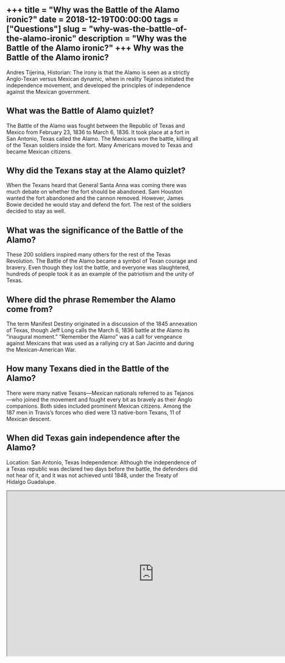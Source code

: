+++
title = "Why was the Battle of the Alamo ironic?"
date = 2018-12-19T00:00:00
tags = ["Questions"]
slug = "why-was-the-battle-of-the-alamo-ironic"
description = "Why was the Battle of the Alamo ironic?"
+++
Why was the Battle of the Alamo ironic?
---------------------------------------

Andres Tijerina, Historian: The irony is that the Alamo is seen as a strictly Anglo-Texan versus Mexican dynamic, when in reality Tejanos initiated the independence movement, and developed the principles of independence against the Mexican government.

What was the Battle of Alamo quizlet?
-------------------------------------

The Battle of the Alamo was fought between the Republic of Texas and Mexico from February 23, 1836 to March 6, 1836. It took place at a fort in San Antonio, Texas called the Alamo. The Mexicans won the battle, killing all of the Texan soldiers inside the fort. Many Americans moved to Texas and became Mexican citizens.

Why did the Texans stay at the Alamo quizlet?
---------------------------------------------

When the Texans heard that General Santa Anna was coming there was much debate on whether the fort should be abandoned. Sam Houston wanted the fort abandoned and the cannon removed. However, James Bowie decided he would stay and defend the fort. The rest of the soldiers decided to stay as well.

What was the significance of the Battle of the Alamo?
-----------------------------------------------------

These 200 soldiers inspired many others for the rest of the Texas Revolution. The Battle of the Alamo became a symbol of Texan courage and bravery. Even though they lost the battle, and everyone was slaughtered, hundreds of people took it as an example of the patriotism and the unity of Texas.

Where did the phrase Remember the Alamo come from?
--------------------------------------------------

The term Manifest Destiny originated in a discussion of the 1845 annexation of Texas, though Jeff Long calls the March 6, 1836 battle at the Alamo its “inaugural moment.” “Remember the Alamo” was a call for vengeance against Mexicans that was used as a rallying cry at San Jacinto and during the Mexican-American War.

How many Texans died in the Battle of the Alamo?
------------------------------------------------

There were many native Texans—Mexican nationals referred to as Tejanos—who joined the movement and fought every bit as bravely as their Anglo companions. Both sides included prominent Mexican citizens. Among the 187 men in Travis’s forces who died were 13 native-born Texans, 11 of Mexican descent.

When did Texas gain independence after the Alamo?
-------------------------------------------------

Location: San Antonio, Texas Independence: Although the independence of a Texas republic was declared two days before the battle, the defenders did not hear of it, and it was not achieved until 1848, under the Treaty of Hidalgo Guadalupe.

<iframe allow="accelerometer; autoplay; clipboard-write; encrypted-media; gyroscope; picture-in-picture" allowfullscreen="" class="__youtube_prefs__  epyt-is-override  no-lazyload" data-no-lazy="1" data-origheight="433" data-origwidth="770" data-skipgform_ajax_framebjll="" height="433" id="_ytid_35856" loading="lazy" src="https://www.youtube.com/embed/nJOYHh5BQ6o?enablejsapi=1&autoplay=0&cc_load_policy=0&cc_lang_pref=&iv_load_policy=1&loop=0&modestbranding=0&rel=1&fs=1&playsinline=0&autohide=2&theme=dark&color=red&controls=1&" title="YouTube player" width="770"></iframe>